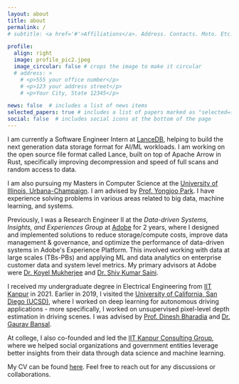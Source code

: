 ```yaml
---
layout: about
title: about
permalink: /
# subtitle: <a href='#'>Affiliations</a>. Address. Contacts. Moto. Etc.

profile:
  align: right
  image: profile_pic2.jpeg
  image_circular: false # crops the image to make it circular
  # address: >
    # <p>555 your office number</p>
    # <p>123 your address street</p>
    # <p>Your City, State 12345</p>

news: false  # includes a list of news items
selected_papers: true # includes a list of papers marked as "selected={true}"
social: false  # includes social icons at the bottom of the page
---
```



I am currently a Software Engineer Intern at [LanceDB](https://lancedb.com), helping to build the next generation data storage format for AI/ML workloads. I am working on the open source file format called Lance, built on top of Apache Arrow in Rust, specifically improving decompression and speed of full scans and random access to data.

I am also pursuing my Masters in Computer Science at the [University of Illinois, Urbana-Champaign](https://cs.illinois.edu/). I am advised by [Prof. Yongjoo Park](https://yongjoopark.com/). I have experience solving problems in various areas related to big data, machine learning, and systems. 

Previously, I was a Research Engineer II at the *Data-driven Systems, Insights, and Experiences Group* at [Adobe](https://research.adobe.com/research/) for 2 years, where I designed and implemented solutions to reduce storage/compute costs, improve data management & governance, and optimize the performance of data-driven systems in Adobe's Experience Platform. This involved working with data at large scales (TBs-PBs) and applying ML and data analytics on enterprise customer data and system level metrics. My primary advisors at Adobe were [Dr. Koyel Mukherjee](https://in.linkedin.com/in/koyel-mukherjee-7b47024) and [Dr. Shiv Kumar Saini](https://in.linkedin.com/in/shiv-saini-696ab86).

I received my undergraduate degree in Electrical Engineering from [IIT Kanpur](iitk.ac.in) in 2021. Earlier in 2019, I visited the [University of California, San Diego (UCSD)](https://jacobsschool.ucsd.edu/), where I worked on deep learning for autonomous driving applications - more specifically, I worked on unsupervised pixel-level depth estimation in driving scenes. I was advised by [Prof. Dinesh Bharadia](https://dineshb-ucsd.github.io/) and [Dr. Gaurav Bansal](https://www.linkedin.com/in/gaurav-bansal-0558596). 

At college, I also co-founded and led the [IIT Kanpur Consulting Group](https://iitkconsult.org), where we helped social organizations and government entities leverage better insights from their data through data science and machine learning.

My CV can be found [here](https://drive.google.com/drive/folders/1NPKZn5x8jHYfU-wYGQLLbqznQ3rxOc5K?usp=sharing). Feel free to reach out for any discussions or collaborations.

<!-- Link to your favorite [subreddit](http://reddit.com). You can put a picture in, too. The code is already in, just name your picture `prof_pic.jpg` and put it in the `img/` folder. -->

<!-- Put your address / P.O. box / other info right below your picture. You can also disable any these elements by editing `profile` property of the YAML header of your `_pages/about.md`. Edit `_bibliography/papers.bib` and Jekyll will render your [publications page](/al-folio/publications/) automatically. -->

<!-- Link to your social media connections, too. This theme is set up to use [Font Awesome icons](http://fortawesome.github.io/Font-Awesome/) and [Academicons](https://jpswalsh.github.io/academicons/), like the ones below. Add your Facebook, Twitter, LinkedIn, Google Scholar, or just disable all of them. -->
